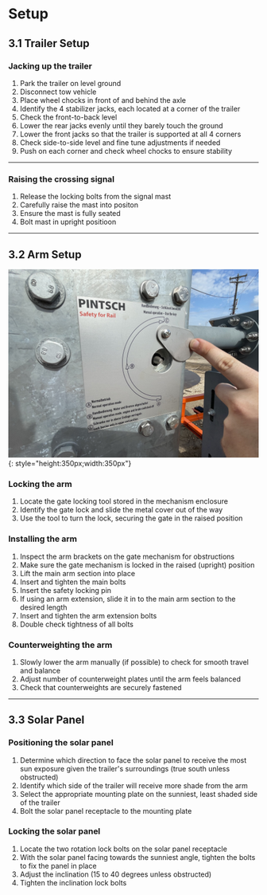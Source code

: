 # Setup
## 3.1 Trailer Setup

### Jacking up the trailer

1. Park the trailer on level ground
2. Disconnect tow vehicle
3. Place wheel chocks in front of and behind the axle
4. Identify the 4 stabilizer jacks, each located at a corner of the trailer
5. Check the front-to-back level
6. Lower the rear jacks evenly until they barely touch the ground
7. Lower the front jacks so that the trailer is supported at all 4 corners
8. Check side-to-side level and fine tune adjustments if needed
9. Push on each corner and check wheel chocks to ensure stability

---

### Raising the crossing signal

1. Release the locking bolts from the signal mast
2. Carefully raise the mast into positon
3. Ensure the mast is fully seated
4. Bolt mast in upright positioon

---

## 3.2 Arm Setup

![Crossing Arm Lock](assets/crossing_lock.jpg){: style="height:350px;width:350px"}

### Locking the arm
1. Locate the gate locking tool stored in the mechanism enclosure
2. Identify the gate lock and slide the metal cover out of the way
3. Use the tool to turn the lock, securing the gate in the raised position

### Installing the arm

1. Inspect the arm brackets on the gate mechanism for obstructions
2. Make sure the gate mechanism is locked in the raised (upright) position
3. Lift the main arm section into place
4. Insert and tighten the main bolts
5. Insert the safety locking pin
6. If using an arm extension, slide it in to the main arm section to the desired length
7. Insert and tighten the arm extension bolts
8. Double check tightness of all bolts

### Counterweighting the arm

1. Slowly lower the arm manually (if possible) to check for smooth travel and balance
2. Adjust number of counterweight plates until the arm feels balanced
3. Check that counterweights are securely fastened

---

## 3.3 Solar Panel

### Positioning the solar panel

1. Determine which direction to face the solar panel to receive the most sun exposure given the trailer's surroundings (true south unless obstructed)
2. Identify which side of the trailer will receive more shade from the arm
3. Select the appropriate mounting plate on the sunniest, least shaded side of the trailer
4. Bolt the solar panel receptacle to the mounting plate

### Locking the solar panel

1. Locate the two rotation lock bolts on the solar panel receptacle
2. With the solar panel facing towards the sunniest angle, tighten the bolts to fix the panel in place
3. Adjust the inclination (15 to 40 degrees unless obstructed)
4. Tighten the inclination lock bolts
